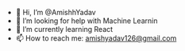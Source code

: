 - 👋 Hi, I’m @AmishhYadav
- 👀 I’m looking for help with Machine Learnin
- 🌱 I’m currently learning React
- 📫 How to reach me: amishyadav126@gmail.com

<!---
AmishhYadav/AmishhYadav is a ✨ special ✨ repository because its `README.md` (this file) appears on your GitHub profile.
You can click the Preview link to take a look at your changes.
--->

